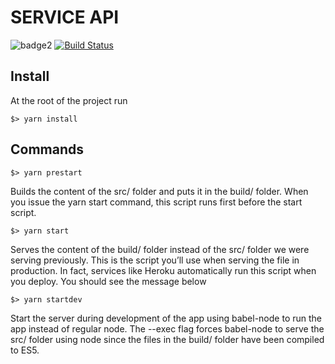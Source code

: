 # SERVICE API
![badge2](https://img.shields.io/badge/language-NodeJS-yellow)
[![Build Status](https://app.travis-ci.com/Estayparadox/Backend-CI-Boilerplate.svg?branch=master)](https://app.travis-ci.com/Estayparadox/Backend-CI-Boilerplate)

## Install

At the root of the project run
```
$> yarn install
```

## Commands

```
$> yarn prestart
```
Builds the content of the src/ folder and puts it in the build/ folder. When you issue the yarn start command, this script runs first before the start script.

```
$> yarn start
```
Serves the content of the build/ folder instead of the src/ folder we were serving previously. This is the script you’ll use when serving the file in production. In fact, services like Heroku automatically run this script when you deploy.
You should see the message below

```
$> yarn startdev
```
Start the server during development of the app using babel-node to run the app instead of regular node.
The --exec flag forces babel-node to serve the src/ folder using node since the files in the build/ folder have been compiled to ES5.

